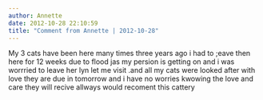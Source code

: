 ```yaml
---
author: Annette
date: 2012-10-28 22:10:59
title: "Comment from Annette | 2012-10-28"
---
```

My 3 cats have been here many times three years ago i had to ;eave then here for 12 weeks due to flood jas my persion is getting on and i was worrried to leave her lyn let me visit .and all my cats were looked after with love they are due in tomorrow and i have no worries kwowing the love and care they will recive allways would recoment this cattery


